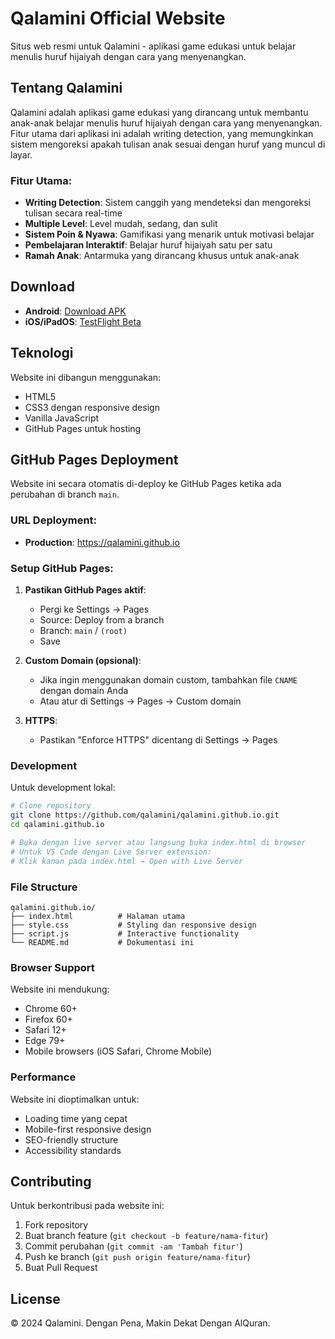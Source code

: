 # Qalamini Official Website

Situs web resmi untuk Qalamini - aplikasi game edukasi untuk belajar menulis huruf hijaiyah dengan cara yang menyenangkan.

## Tentang Qalamini

Qalamini adalah aplikasi game edukasi yang dirancang untuk membantu anak-anak belajar menulis huruf hijaiyah dengan cara yang menyenangkan. Fitur utama dari aplikasi ini adalah writing detection, yang memungkinkan sistem mengoreksi apakah tulisan anak sesuai dengan huruf yang muncul di layar.

### Fitur Utama:
- **Writing Detection**: Sistem canggih yang mendeteksi dan mengoreksi tulisan secara real-time
- **Multiple Level**: Level mudah, sedang, dan sulit
- **Sistem Poin & Nyawa**: Gamifikasi yang menarik untuk motivasi belajar
- **Pembelajaran Interaktif**: Belajar huruf hijaiyah satu per satu
- **Ramah Anak**: Antarmuka yang dirancang khusus untuk anak-anak

## Download

- **Android**: [Download APK](https://github.com/qalamini/Qalamini/releases/download/Android/QalaminiAndroid-V0.2.apk)
- **iOS/iPadOS**: [TestFlight Beta](https://testflight.apple.com/join/4rsDJv6F)

## Teknologi

Website ini dibangun menggunakan:
- HTML5
- CSS3 dengan responsive design
- Vanilla JavaScript
- GitHub Pages untuk hosting

## GitHub Pages Deployment

Website ini secara otomatis di-deploy ke GitHub Pages ketika ada perubahan di branch `main`.

### URL Deployment:
- **Production**: https://qalamini.github.io

### Setup GitHub Pages:

1. **Pastikan GitHub Pages aktif**:
   - Pergi ke Settings → Pages
   - Source: Deploy from a branch
   - Branch: `main` / `(root)`
   - Save

2. **Custom Domain (opsional)**:
   - Jika ingin menggunakan domain custom, tambahkan file `CNAME` dengan domain Anda
   - Atau atur di Settings → Pages → Custom domain

3. **HTTPS**:
   - Pastikan "Enforce HTTPS" dicentang di Settings → Pages

### Development

Untuk development lokal:

```bash
# Clone repository
git clone https://github.com/qalamini/qalamini.github.io.git
cd qalamini.github.io

# Buka dengan live server atau langsung buka index.html di browser
# Untuk VS Code dengan Live Server extension:
# Klik kanan pada index.html → Open with Live Server
```

### File Structure

```
qalamini.github.io/
├── index.html          # Halaman utama
├── style.css           # Styling dan responsive design
├── script.js           # Interactive functionality
└── README.md           # Dokumentasi ini
```

### Browser Support

Website ini mendukung:
- Chrome 60+
- Firefox 60+
- Safari 12+
- Edge 79+
- Mobile browsers (iOS Safari, Chrome Mobile)

### Performance

Website ini dioptimalkan untuk:
- Loading time yang cepat
- Mobile-first responsive design
- SEO-friendly structure
- Accessibility standards

## Contributing

Untuk berkontribusi pada website ini:

1. Fork repository
2. Buat branch feature (`git checkout -b feature/nama-fitur`)
3. Commit perubahan (`git commit -am 'Tambah fitur'`)
4. Push ke branch (`git push origin feature/nama-fitur`)
5. Buat Pull Request

## License

© 2024 Qalamini. Dengan Pena, Makin Dekat Dengan AlQuran.
